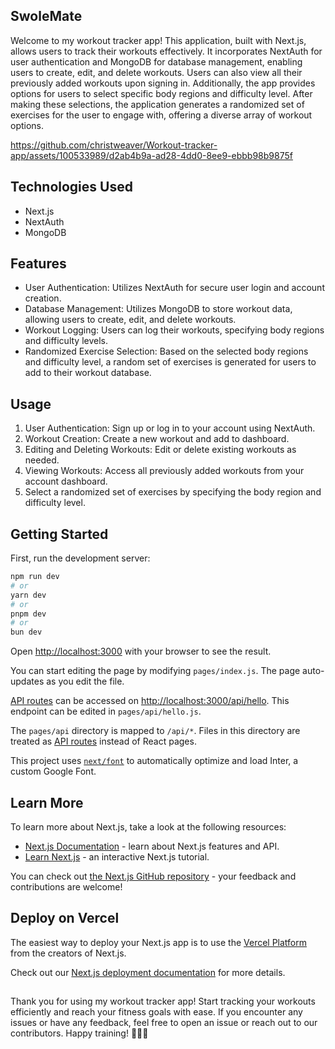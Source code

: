 ## SwoleMate
Welcome to my workout tracker app! This application, built with Next.js, allows users to track their workouts effectively. It incorporates NextAuth for user authentication and MongoDB for database management, enabling users to create, edit, and delete workouts. Users can also view all their previously added workouts upon signing in. Additionally, the app provides options for users to select specific body regions and difficulty level. After making these selections, the application generates a randomized set of exercises for the user to engage with, offering a diverse array of workout options.

https://github.com/christweaver/Workout-tracker-app/assets/100533989/d2ab4b9a-ad28-4dd0-8ee9-ebbb98b9875f

## Technologies Used
- Next.js
- NextAuth
- MongoDB

## Features
- User Authentication: Utilizes NextAuth for secure user login and account creation.
- Database Management: Utilizes MongoDB to store workout data, allowing users to create, edit, and delete workouts.
- Workout Logging: Users can log their workouts, specifying body regions and difficulty levels.
- Randomized Exercise Selection: Based on the selected body regions and difficulty level, a random set of exercises is generated for users to add to their workout database.


## Usage
1. User Authentication: Sign up or log in to your account using NextAuth.
2. Workout Creation: Create a new workout and add to dashboard.
3. Editing and Deleting Workouts: Edit or delete existing workouts as needed.
4. Viewing Workouts: Access all previously added workouts from your account dashboard.
5. Select a randomized set of exercises by specifying the body region and difficulty level.



## Getting Started

First, run the development server:

```bash
npm run dev
# or
yarn dev
# or
pnpm dev
# or
bun dev
```

Open [http://localhost:3000](http://localhost:3000) with your browser to see the result.

You can start editing the page by modifying `pages/index.js`. The page auto-updates as you edit the file.

[API routes](https://nextjs.org/docs/api-routes/introduction) can be accessed on [http://localhost:3000/api/hello](http://localhost:3000/api/hello). This endpoint can be edited in `pages/api/hello.js`.

The `pages/api` directory is mapped to `/api/*`. Files in this directory are treated as [API routes](https://nextjs.org/docs/api-routes/introduction) instead of React pages.

This project uses [`next/font`](https://nextjs.org/docs/basic-features/font-optimization) to automatically optimize and load Inter, a custom Google Font.

## Learn More

To learn more about Next.js, take a look at the following resources:

- [Next.js Documentation](https://nextjs.org/docs) - learn about Next.js features and API.
- [Learn Next.js](https://nextjs.org/learn) - an interactive Next.js tutorial.

You can check out [the Next.js GitHub repository](https://github.com/vercel/next.js/) - your feedback and contributions are welcome!

## Deploy on Vercel

The easiest way to deploy your Next.js app is to use the [Vercel Platform](https://vercel.com/new?utm_medium=default-template&filter=next.js&utm_source=create-next-app&utm_campaign=create-next-app-readme) from the creators of Next.js.

Check out our [Next.js deployment documentation](https://nextjs.org/docs/deployment) for more details.

##
Thank you for using my workout tracker app! Start tracking your workouts efficiently and reach your fitness goals with ease. If you encounter any issues or have any feedback, feel free to open an issue or reach out to our contributors. Happy training! 💪🏋️‍♀️
